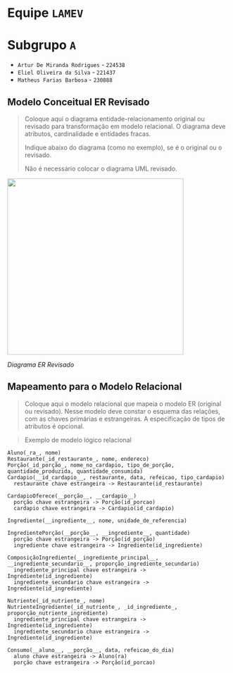# Equipe `LAMEV`

# Subgrupo `A`
* `Artur De Miranda Rodrigues` - `224538`
* `Eliel Oliveira da Silva` - `221437`
* `Matheus Farias Barbosa` - `230888`

## Modelo Conceitual ER Revisado

> Coloque aqui o diagrama entidade-relacionamento original ou revisado para transformação em modelo relacional. O diagrama deve atributos, cardinalidade e entidades fracas.
>
> Indique abaixo do diagrama (como no exemplo), se é o original ou o revisado.
>
> Não é necessário colocar o diagrama UML revisado.

<img src="images/ER_Diagram_MMORPG.png" width="400px" height="auto">

*Diagrama ER Revisado*

## Mapeamento para o Modelo Relacional

> Coloque aqui o modelo relacional que mapeia o modelo ER (original ou revisado). Nesse modelo deve constar o esquema das relações, com as chaves primárias e estrangeiras. A especificação de tipos de atributos é opcional.

> Exemplo de modelo lógico relacional


~~~
Aluno(_ra_, nome)  
Restaurante(_id_restaurante_, nome, endereco)  
Porção(_id_porção_, nome_no_cardapio, tipo_de_porção, quantidade_produzida, quantidade_consumida)  
Cardapio(__id_cardapio__, restaurante, data, refeicao, tipo_cardapio)
  restaurante chave estrangeira -> Restaurante(id_restaurante)

CardapioOferece(__porção__, __cardapio__)
  porção chave estrangeira -> Porção(id_porcao)
  cardapio chave estrangeira -> Cardapio(id_cardapio)

Ingrediente(__ingrediente__, nome, unidade_de_referencia)

IngredientePorção(__porção__, __ingrediente__, quantidade)  
  porção chave estrangeira -> Porção(id_porção)
  ingrediente chave estrangeira -> Ingrediente(id_ingrediente)  

ComposiçãoIngrediente(__ingrediente_principal__, __ingrediente_secundario__, proporção_ingrediente_secundario)  
  ingrediente_principal chave estrangeira -> Ingrediente(id_ingrediente)  
  ingrediente_secundario chave estrangeira -> Ingrediente(id_ingrediente)

Nutriente(_id_nutriente_, nome) 
NutrienteIngrediente(_id_nutriente_, _id_ingrediente_, proporção_nutriente_ingrediente)  
  ingrediente_principal chave estrangeira -> Ingrediente(id_ingrediente)  
  ingrediente_secundario chave estrangeira -> Ingrediente(id_ingrediente)

Consumo(__aluno__, __porção__, data, refeicao_do_dia)
  aluno chave estrangeira -> Aluno(ra)
  porção chave estrangeira -> Porção(id_porcao)
~~~
